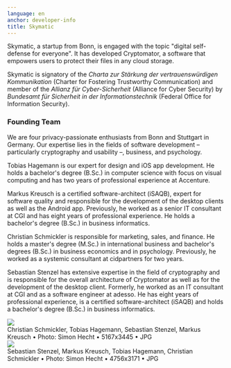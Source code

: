 ```yaml
---
language: en
anchor: developer-info
title: Skymatic
---
```

Skymatic, a startup from Bonn, is engaged with the topic "digital self-defense for everyone". It has developed Cryptomator, a software that empowers users to protect their files in any cloud storage.

Skymatic is signatory of the _Charta zur Stärkung der vertrauenswürdigen Kommunikation_ (Charter for Fostering Trustworthy Communication) and member of the _Allianz für Cyber-Sicherheit_ (Alliance for Cyber Security) by _Bundesamt für Sicherheit in der Informationstechnik_ (Federal Office for Information Security).

### Founding Team

We are four privacy-passionate enthusiasts from Bonn and Stuttgart in Germany. Our expertise lies in the fields of software development – particularly cryptography and usability –, business, and psychology.

Tobias Hagemann is our expert for design and iOS app development. He holds a bachelor's degree (B.Sc.) in computer science with focus on visual computing and has two years of professional experience at Accenture.

Markus Kreusch is a certified software-architect (iSAQB), expert for software quality and responsible for the development of the desktop clients as well as the Android app. Previously, he worked as a senior IT consultant at CGI and has eight years of professional experience. He holds a bachelor's degree (B.Sc.) in business informatics.

Christian Schmickler is responsible for marketing, sales, and finance. He holds a master's degree (M.Sc.) in international business and bachelor's degrees (B.Sc.) in business economics and in psychology. Previously, he worked as a systemic consultant at cidpartners for two years.

Sebastian Stenzel has extensive expertise in the field of cryptography and is responsible for the overall architecture of Cryptomator as well as for the development of the desktop client. Formerly, he worked as an IT consultant at CGI and as a software engineer at adesso. He has eight years of professional experience, is a certified software-architect (iSAQB) and holds a bachelor's degree (B.Sc.) in business informatics.

<div class="row">
  <div class="col-sm-12 col-md-6">
    <div class="thumbnail text-center">
      <a href="/resources/presskit/skymatic-team-rhein.jpg"><img src="/resources/presskit/skymatic-team-rhein.jpg"/></a>
      <div class="caption">Christian Schmickler, Tobias Hagemann, Sebastian Stenzel, Markus Kreusch • Photo: Simon Hecht • 5167x3445 • JPG</div>
    </div>
  </div>
  <div class="clearfix visible-sm-block"></div>
  <div class="col-sm-12 col-md-6">
    <div class="thumbnail text-center">
      <a href="/resources/presskit/skymatic-team-office.jpg"><img src="/resources/presskit/skymatic-team-office.jpg"/></a>
      <div class="caption">Sebastian Stenzel, Markus Kreusch, Tobias Hagemann, Christian Schmickler • Photo: Simon Hecht • 4756x3171 • JPG</div>
    </div>
  </div>
</div>
